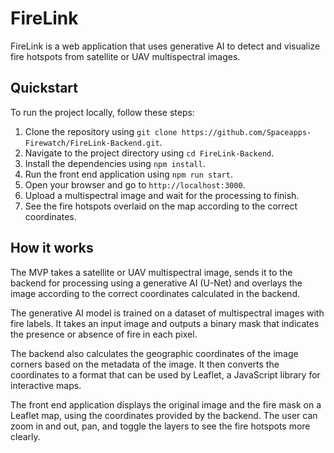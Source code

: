 # FireLink

FireLink is a web application that uses generative AI to detect and visualize fire hotspots from satellite or UAV multispectral images.

## Quickstart

To run the project locally, follow these steps:

1. Clone the repository using `git clone https://github.com/Spaceapps-Firewatch/FireLink-Backend.git`.
2. Navigate to the project directory using `cd FireLink-Backend`.
3. Install the dependencies using `npm install`.
4. Run the front end application using `npm run start`.
5. Open your browser and go to `http://localhost:3000`.
6. Upload a multispectral image and wait for the processing to finish.
7. See the fire hotspots overlaid on the map according to the correct coordinates.

## How it works

The MVP takes a satellite or UAV multispectral image, sends it to the backend for processing using a generative AI (U-Net) and overlays the image according to the correct coordinates calculated in the backend.

The generative AI model is trained on a dataset of multispectral images with fire labels. It takes an input image and outputs a binary mask that indicates the presence or absence of fire in each pixel.

The backend also calculates the geographic coordinates of the image corners based on the metadata of the image. It then converts the coordinates to a format that can be used by Leaflet, a JavaScript library for interactive maps.

The front end application displays the original image and the fire mask on a Leaflet map, using the coordinates provided by the backend. The user can zoom in and out, pan, and toggle the layers to see the fire hotspots more clearly.

